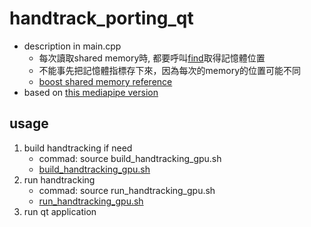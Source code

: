 # handtrack_porting_qt
- description in main.cpp
  - 每次讀取shared memory時, 都要呼叫[find](https://github.com/team-seed/handtrack_porting_qt/blob/master/main.cpp#L41)取得記憶體位置
  - 不能事先把記憶體指標存下來，因為每次的memory的位置可能不同
  - [boost shared memory reference](https://www.boost.org/doc/libs/1_58_0/doc/html/interprocess/managed_memory_segments.html)
- based on [this mediapipe version](https://github.com/tratitude/mediapipe/tree/c05480afae186d4557982155a4be3f7e9138bb8e)
## usage
1. build handtracking if need
   - commad: source build_handtracking_gpu.sh
   - [build_handtracking_gpu.sh](https://github.com/tratitude/mediapipe/blob/master/build_handtracking_gpu.sh)
2. run handtracking
   - commad: source run_handtracking_gpu.sh
   - [run_handtracking_gpu.sh](https://github.com/tratitude/mediapipe/blob/master/run_handtracking_gpu.sh)
3. run qt application
